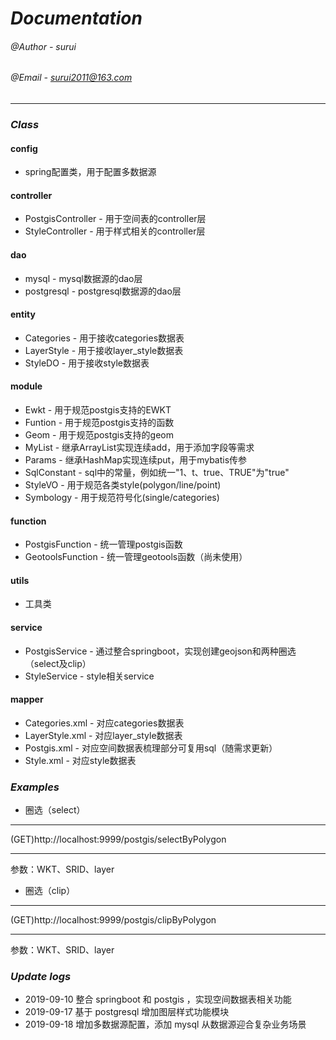 _Documentation_
=
###### @Author - surui
###### @Email - surui2011@163.com
***
### *Class*
#### config
* spring配置类，用于配置多数据源
#### controller
* PostgisController - 用于空间表的controller层
* StyleController - 用于样式相关的controller层
#### dao
* mysql - mysql数据源的dao层
* postgresql - postgresql数据源的dao层
#### entity
* Categories - 用于接收categories数据表
* LayerStyle - 用于接收layer_style数据表
* StyleDO - 用于接收style数据表
#### module
* Ewkt - 用于规范postgis支持的EWKT
* Funtion - 用于规范postgis支持的函数
* Geom - 用于规范postgis支持的geom
* MyList - 继承ArrayList实现连续add，用于添加字段等需求
* Params - 继承HashMap实现连续put，用于mybatis传参
* SqlConstant - sql中的常量，例如统一"1、t、true、TRUE"为"true"
* StyleVO - 用于规范各类style(polygon/line/point)
* Symbology - 用于规范符号化(single/categories)
#### function
* PostgisFunction - 统一管理postgis函数
* GeotoolsFunction - 统一管理geotools函数（尚未使用）
#### utils
* 工具类
#### service
* PostgisService - 通过整合springboot，实现创建geojson和两种圈选（select及clip）
* StyleService - style相关service
#### mapper
* Categories.xml - 对应categories数据表
* LayerStyle.xml - 对应layer_style数据表
* Postgis.xml - 对应空间数据表梳理部分可复用sql（随需求更新）
* Style.xml - 对应style数据表

### *Examples*
* 圈选（select）
***
(GET)http://localhost:9999/postgis/selectByPolygon
***
参数：WKT、SRID、layer
* 圈选（clip）
***
(GET)http://localhost:9999/postgis/clipByPolygon
***
参数：WKT、SRID、layer

### *Update logs*
* 2019-09-10 整合 springboot 和 postgis ，实现空间数据表相关功能
* 2019-09-17 基于 postgresql 增加图层样式功能模块
* 2019-09-18 增加多数据源配置，添加 mysql 从数据源迎合复杂业务场景
